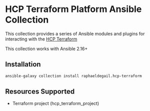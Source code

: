 # HCP Terraform Platform Ansible Collection

This collection provides a series of Ansible modules and plugins for interacting with the [HCP Terraform](https://www.hashicorp.com/products/terraform)

This collection works with Ansible 2.16+

## Installation

```bash
ansible-galaxy collection install raphaeldegail.hcp-terraform
```

## Resources Supported

* Terraform project (hcp_terraform_project)
